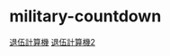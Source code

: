 # military-countdown

[退伍計算機](https://eddie000000.github.io/military-countdown/index.html)
[退伍計算機2](https://eddie000000.github.io/military-countdown/index2.html)
